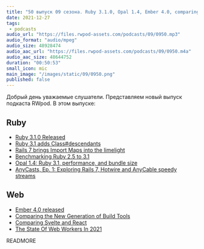 ```yaml
---
title: "50 выпуск 09 сезона. Ruby 3.1.0, Opal 1.4, Ember 4.0, comparing Svelte and React, AnyCasts и прочее"
date: 2021-12-27
tags:
 - podcasts
audio_url: "https://files.rwpod-assets.com/podcasts/09/0950.mp3"
audio_format: "audio/mpeg"
audio_size: 48928474
audio_aac_url: "https://files.rwpod-assets.com/podcasts/09/0950.m4a"
audio_aac_size: 48644752
duration: "00:50:53"
small_icon: mic
main_image: "/images/static/09/0950.png"
published: false
---
```


Добрый день уважаемые слушатели. Представляем новый выпуск подкаста RWpod. В этом выпуске:

## Ruby

 - [Ruby 3.1.0 Released](https://www.ruby-lang.org/en/news/2021/12/25/ruby-3-1-0-released/)
 - [Ruby 3.1 adds Class#descendants](https://blog.saeloun.com/2021/12/22/ruby-3.1-adds-class-descendants)
 - [Rails 7 brings Import Maps into the limelight](https://blog.kiprosh.com/rails-7-brings-import-maps-into-the-limelight/)
 - [Benchmarking Ruby 2.5 to 3.1](https://gettalong.org/blog/2021/benchmarking-rubies.html)
 - [Opal 1.4: Ruby 3.1, performance, and bundle size](https://opalrb.com/blog/2021/12/24/opal-1-4/)
 - [AnyCasts, Ep. 1: Exploring Rails 7, Hotwire and AnyCable speedy streams](https://anycable.io/blog/anycasts-rails-7-hotwire-and-anycable/)

## Web

 - [Ember 4.0 released](https://blog.emberjs.com/ember-4-0-released/)
 - [Comparing the New Generation of Build Tools](https://css-tricks.com/comparing-the-new-generation-of-build-tools/)
 - [Comparing Svelte and React](https://www.jackfranklin.co.uk/blog/comparing-svelte-and-react-javascript/)
 - [The State Of Web Workers In 2021](https://www.smashingmagazine.com/2021/06/web-workers-2021/)


READMORE
